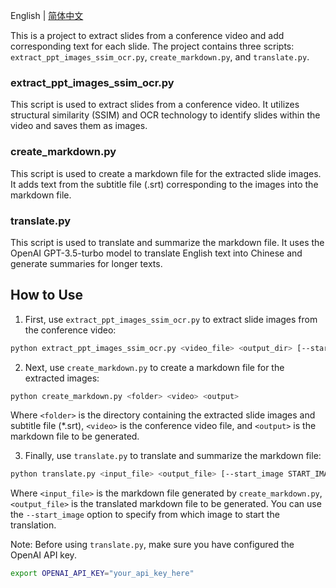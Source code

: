 English | [简体中文](README.cn.md)

This is a project to extract slides from a conference video and add corresponding text for each slide. The project contains three scripts: `extract_ppt_images_ssim_ocr.py`, `create_markdown.py`, and `translate.py`.

### extract_ppt_images_ssim_ocr.py

This script is used to extract slides from a conference video. It utilizes structural similarity (SSIM) and OCR technology to identify slides within the video and saves them as images.

### create_markdown.py

This script is used to create a markdown file for the extracted slide images. It adds text from the subtitle file (.srt) corresponding to the images into the markdown file.

### translate.py

This script is used to translate and summarize the markdown file. It uses the OpenAI GPT-3.5-turbo model to translate English text into Chinese and generate summaries for longer texts.

## How to Use

1. First, use `extract_ppt_images_ssim_ocr.py` to extract slide images from the conference video:

```bash
python extract_ppt_images_ssim_ocr.py <video_file> <output_dir> [--start_time START_TIME] [--end_time END_TIME]
```


2. Next, use `create_markdown.py` to create a markdown file for the extracted images:

```bash
python create_markdown.py <folder> <video> <output>
```


Where `<folder>` is the directory containing the extracted slide images and subtitle file (*.srt), `<video>` is the conference video file, and `<output>` is the markdown file to be generated.

3. Finally, use `translate.py` to translate and summarize the markdown file:

```bash
python translate.py <input_file> <output_file> [--start_image START_IMAGE]
```


Where `<input_file>` is the markdown file generated by `create_markdown.py`, `<output_file>` is the translated markdown file to be generated. You can use the `--start_image` option to specify from which image to start the translation.

Note: Before using `translate.py`, make sure you have configured the OpenAI API key.
```bash
export OPENAI_API_KEY="your_api_key_here"
```